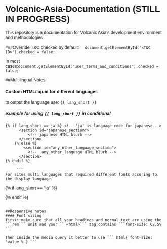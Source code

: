 # Volcanic-Asia-Documentation (STILL IN PROGRESS)
This repository is a documentation for Volcanic Asia's development environment and methodologies

###Override T&C checked by default:
```  document.getElementById('<T&C ID>').checked = false;``` 

In most cases:``` document.getElementById('user_terms_and_conditions').checked = false; ```

##Multilingual Notes
#### Custom HTML/liquid for different languages 
to output the language use:  ``` {{ lang_short }} ``` 
##### example for using ``` {{ lang_short }} ``` in conditional
``` 
{% if lang_short == ja %} <!-- 'ja' is language code for japanese --> 
      <section id="japanese_section">
          <!-- japanese HTML blurb -->
      </section>
    {% else %}
        <section id="any_other_language_section">
          <!--  any_other_language HTML blurb -->
      </section>
{% endif %} 

     ```
For sites multi languages that required different fonts accoring to the display language 
``` 
{% if lang_short == "ja" %}
 <style>
     body, h1, h1 p, h2, h2 p, h3, h3 p, h4, h4 p, h5, h5 p, p, span {
       font-family:"ヒラギノ角ゴ Pro W3", "Hiragino Kaku Gothic Pro",Osaka, "メイリオ", Meiryo, "ＭＳ Ｐゴシック", "MS PGothic",sans-serif;!important
     }
  </style>
  {% endif %}
  ```

##Responsive notes
#### Font sizing
first: make sure that all your headings and normal text are using the ```rem``` unit and your ```<html>``` tag contains ```font-size: 62.5% ```

Then inside the media query it better to use ``` html{ font-size: 'value'% } ```
